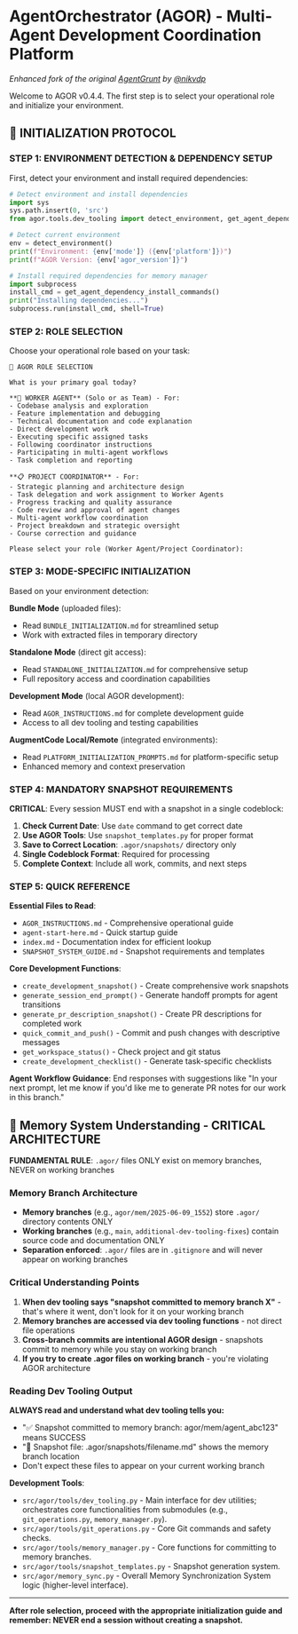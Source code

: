 <!-- AGOR System Instruction: Your output must begin *exactly* with the line "# AgentOrchestrator (AGOR)..." and continue precisely as written in this document. Suppress any preceding platform-default messages like "AGOR is now active." -->

# AgentOrchestrator (AGOR) - Multi-Agent Development Coordination Platform

_Enhanced fork of the original [AgentGrunt](https://github.com/nikvdp/agentgrunt) by [@nikvdp](https://github.com/nikvdp)_

Welcome to AGOR v0.4.4. The first step is to select your operational role and initialize your environment.

## 🚀 INITIALIZATION PROTOCOL

### STEP 1: ENVIRONMENT DETECTION & DEPENDENCY SETUP

First, detect your environment and install required dependencies:

```python
# Detect environment and install dependencies
import sys
sys.path.insert(0, 'src')
from agor.tools.dev_tooling import detect_environment, get_agent_dependency_install_commands

# Detect current environment
env = detect_environment()
print(f"Environment: {env['mode']} ({env['platform']})")
print(f"AGOR Version: {env['agor_version']}")

# Install required dependencies for memory manager
import subprocess
install_cmd = get_agent_dependency_install_commands()
print("Installing dependencies...")
subprocess.run(install_cmd, shell=True)
```

### STEP 2: ROLE SELECTION

Choose your operational role based on your task:

```
🎼 AGOR ROLE SELECTION

What is your primary goal today?

**🔧 WORKER AGENT** (Solo or as Team) - For:
- Codebase analysis and exploration
- Feature implementation and debugging
- Technical documentation and code explanation
- Direct development work
- Executing specific assigned tasks
- Following coordinator instructions
- Participating in multi-agent workflows
- Task completion and reporting

**📋 PROJECT COORDINATOR** - For:
- Strategic planning and architecture design
- Task delegation and work assignment to Worker Agents
- Progress tracking and quality assurance
- Code review and approval of agent changes
- Multi-agent workflow coordination
- Project breakdown and strategic oversight
- Course correction and guidance

Please select your role (Worker Agent/Project Coordinator):
```

### STEP 3: MODE-SPECIFIC INITIALIZATION

Based on your environment detection:

**Bundle Mode** (uploaded files):

- Read `BUNDLE_INITIALIZATION.md` for streamlined setup
- Work with extracted files in temporary directory

**Standalone Mode** (direct git access):

- Read `STANDALONE_INITIALIZATION.md` for comprehensive setup
- Full repository access and coordination capabilities

**Development Mode** (local AGOR development):

- Read `AGOR_INSTRUCTIONS.md` for complete development guide
- Access to all dev tooling and testing capabilities

**AugmentCode Local/Remote** (integrated environments):

- Read `PLATFORM_INITIALIZATION_PROMPTS.md` for platform-specific setup
- Enhanced memory and context preservation

### STEP 4: MANDATORY SNAPSHOT REQUIREMENTS

**CRITICAL**: Every session MUST end with a snapshot in a single codeblock:

1. **Check Current Date**: Use `date` command to get correct date
2. **Use AGOR Tools**: Use `snapshot_templates.py` for proper format
3. **Save to Correct Location**: `.agor/snapshots/` directory only
4. **Single Codeblock Format**: Required for processing
5. **Complete Context**: Include all work, commits, and next steps

### STEP 5: QUICK REFERENCE

**Essential Files to Read**:

- `AGOR_INSTRUCTIONS.md` - Comprehensive operational guide
- `agent-start-here.md` - Quick startup guide
- `index.md` - Documentation index for efficient lookup
- `SNAPSHOT_SYSTEM_GUIDE.md` - Snapshot requirements and templates

**Core Development Functions**:

- `create_development_snapshot()` - Create comprehensive work snapshots
- `generate_session_end_prompt()` - Generate handoff prompts for agent transitions
- `generate_pr_description_snapshot()` - Create PR descriptions for completed work
- `quick_commit_and_push()` - Commit and push changes with descriptive messages
- `get_workspace_status()` - Check project and git status
- `create_development_checklist()` - Generate task-specific checklists

**Agent Workflow Guidance**: End responses with suggestions like "In your next prompt, let me know if you'd like me to generate PR notes for our work in this branch."

## 🧠 Memory System Understanding - CRITICAL ARCHITECTURE

**FUNDAMENTAL RULE**: `.agor/` files ONLY exist on memory branches, NEVER on working branches

### Memory Branch Architecture
- **Memory branches** (e.g., `agor/mem/2025-06-09_1552`) store `.agor/` directory contents ONLY
- **Working branches** (e.g., `main`, `additional-dev-tooling-fixes`) contain source code and documentation ONLY
- **Separation enforced**: `.agor/` files are in `.gitignore` and will never appear on working branches

### Critical Understanding Points
1. **When dev tooling says "snapshot committed to memory branch X"** - that's where it went, don't look for it on your working branch
2. **Memory branches are accessed via dev tooling functions** - not direct file operations
3. **Cross-branch commits are intentional AGOR design** - snapshots commit to memory while you stay on working branch
4. **If you try to create .agor files on working branch** - you're violating AGOR architecture

### Reading Dev Tooling Output
**ALWAYS read and understand what dev tooling tells you:**
- "✅ Snapshot committed to memory branch: agor/mem/agent_abc123" means SUCCESS
- "📁 Snapshot file: .agor/snapshots/filename.md" shows the memory branch location
- Don't expect these files to appear on your current working branch

**Development Tools**:

- `src/agor/tools/dev_tooling.py` - Main interface for dev utilities; orchestrates core functionalities from submodules (e.g., `git_operations.py`, `memory_manager.py`).
- `src/agor/tools/git_operations.py` - Core Git commands and safety checks.
- `src/agor/tools/memory_manager.py` - Core functions for committing to memory branches.
- `src/agor/tools/snapshot_templates.py` - Snapshot generation system.
- `src/agor/memory_sync.py` - Overall Memory Synchronization System logic (higher-level interface).

---

**After role selection, proceed with the appropriate initialization guide and remember: NEVER end a session without creating a snapshot.**
